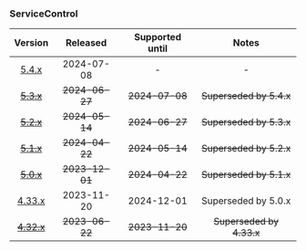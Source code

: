 ### ServiceControl

| Version   | Released       | Supported until   | Notes                             |
|:---------:|:--------------:|:-----------------:|:---------------------------------:|
| [5.4.x](https://www.nuget.org/packages/Particular.PlatformSample.ServiceControl/5.4.0) | 2024-07-08     | -                 | -                                 |
| [~~5.3.x~~](https://www.nuget.org/packages/Particular.PlatformSample.ServiceControl/5.3.0) | ~~2024-06-27~~ | ~~2024-07-08~~    | ~~Superseded by 5.4.x~~           |
| [~~5.2.x~~](https://www.nuget.org/packages/Particular.PlatformSample.ServiceControl/5.2.4) | ~~2024-05-14~~ | ~~2024-06-27~~    | ~~Superseded by 5.3.x~~           |
| [~~5.1.x~~](https://www.nuget.org/packages/Particular.PlatformSample.ServiceControl/5.1.2) | ~~2024-04-22~~ | ~~2024-05-14~~    | ~~Superseded by 5.2.x~~           |
| [~~5.0.x~~](https://www.nuget.org/packages/Particular.PlatformSample.ServiceControl/5.0.5) | ~~2023-12-01~~ | ~~2024-04-22~~    | ~~Superseded by 5.1.x~~           |
| [4.33.x](https://www.nuget.org/packages/Particular.PlatformSample.ServiceControl/4.33.4) | 2023-11-20     | 2024-12-01        | Superseded by 5.0.x               |
| [~~4.32.x~~](https://www.nuget.org/packages/Particular.PlatformSample.ServiceControl/4.32.4) | ~~2023-06-22~~ | ~~2023-11-20~~    | ~~Superseded by 4.33.x~~          |

